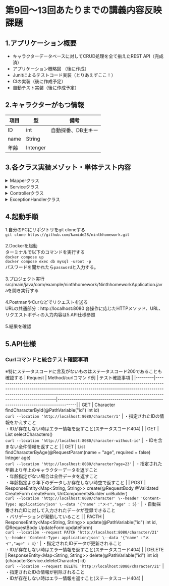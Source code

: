 # 第9回〜13回あたりまでの講義内容反映課題

## 1.アプリケーション概要

* キャラクターデータベースに対してCRUD処理を全て揃えたREST API（完成済）
* アプリケーション概略図 （後に作成）
* Junitによるテストコード実装（とりあえずここ！）
* CIの実装（後に作成予定）
* 自動テスト実装（後に作成予定）

## 2.キャラクターがもつ情報

| 項目   | 型        | 備考         |
|------|----------|------------|
| ID   | int      | 自動採番、DB主キー |
| name | String   |
| 年齢   | Intenger |

## 3.各クラス実装メゾット・単体テスト内容

<details><summary>Mapperクラス</summary><div>

| Method                                    | function                                                                               | テスト確認事項                                         |
|-------------------------------------------|----------------------------------------------------------------------------------------|-------------------------------------------------|
| List<Character\> findAll()                | 登録されている全てのデータを取得する<br>SELECT * FROM character                                          | ・ 全てのデータの全項目を取得できること<br>・データがない時は空として返すこと       |
| List<Character\> searchByAge(Integer age) | 指定された年齢より年上のキャラクターのみ返す<br>SELECT * FROM character WHERE age > #{age}                   | ・指定された年齢より上の年齢のキャラクターを返すこと<br>・対象データがない時は空で返すこと |
| Optional<Character\> searchById(int id)   | 指定したIDの情報を返すこと <br> SELECT * FROM character WHERE id = #{id}                           | ・指定したIDの情報を返す<br>・IDが存在しない時は空で返す                |
| void createCharacter(Character character) | 自動採番されたIDに対して入力データを登録する<br> INSERT INTO character(name, age) VALUES(#{name}, #{age})   | ・入力されたデータが登録できること<br>・IDは既存のものより大きいこと           |
| void updateCharacter(Character character) | 指定されたIDデータを更新する<br> UPDATE character SET name = #{name}, age = #{age} WHERE id = #{id} | ・指定されたIDの情報を更新できること<br> ・IDが存在しない時は何もしないこと      |
| void deleteCharacter(int id)              | 指定されたIDに含まれる情報を削除する<br>DELETE FROM character WHERE id = #{id}                          | ・指定されたIDの情報が削除されること<br>・IDが存在しない時は何もしない         |          |

</div></details>

<details><summary>Serviceクラス</summary><div>

| Method                                                      | function                | テスト確認事項                                                                                |
|-------------------------------------------------------------|-------------------------|----------------------------------------------------------------------------------------|
| List<Character> getCharacters()                             | 全キャラクター情報をListとして返す     | ・全てのキャラクターの全項目情報が返ってくること<br>・リストが空の時は空で返すこと                                            |
| List<Character> findByAge(Integer age)                      | 指定された年齢より年上のキャラクターのみ返す  | ・指定された年齢より上の年齢のキャラクターを返すこと<br> ・年齢の指定がなければ全てのデータを返すこと <br>・指定年齢以上のデータが存在しない時空で返すこと     |
| Character findById(int id)                                  | 指定したIDの情報を返す            | ・指定したIDの情報を返すこと<br>・IDが存在しない時はNotFoundExceptionをスローすること　                               |
| Character createCharacter(CreateForm createForm)            | 自動採番されたIDに対して入力データを登録する | ・自動採番されたIDに対して入力されたデータが登録できること                                                         |
| Character updateCharacter(int id, String name, Integer age) | 指定されたIDデータを更新する         | ・指定されたIDデータが更新されること<br>・年齢だけ名前だけのデータでも更新されること<br> ・IDが存在しない時はNotFoundExceptionをスローすること |
| void deleteCharacter(int id)                                | 指定されたIDデータを削除する         | ・指定されたIDの情報が削除されること<br> ・IDが存在しない時はNotFoundExceptionをスローすること                           |                                                                

</div></details>

<details><summary>Controllerクラス</summary><div>

＊全メゾットにおいてレスポンスコードが200であることも確認する

| Method                                                                                                                     | function                                 | テスト確認事項                                              |
|----------------------------------------------------------------------------------------------------------------------------|------------------------------------------|------------------------------------------------------|
| Character findCharacterById(@PathVariable("id") int id)                                                                    | 指定したIDの情報を返す                             | ・指定されたIDの情報をかえすこと                                    |
| List<CharacterResponse> selectCharacters()                                                                                 | IDなしの全件情報を返す                             | ・IDを含まない全件情報を返すこと                                    |
| List<Character> findCharacterByAge(@RequestParam(name = "age", required = false) Integer age)                              | 指定された年齢より年上のデータを返す<br> ・指定がない場合は全件データを返す | ・指定された年齢より年上のデータを返すこと<br> ・指定がない場合は全件データを返すこと        |
| ResponseEntity<Map<String, String>> create(@RequestBody @Validated CreateForm createForm, UriComponentsBuilder uriBuilder) | 自動採番されたIDに対して入力データを登録する                  | ・自動採番されたIDに対して入力されたデータが登録できること<br> ・バリデーションが発動していること |
| ResponseEntity<Map<String, String>> update(@PathVariable("id") int id, @RequestBody UpdateForm updateForm)                 | 指定されたIDデータを更新する                          | ・指定されたIDデータが更新されること                                  |
| ResponseEntity<Map<String, String>> delete(@PathVariable("id") int id) {characterService.deleteCharacter(id)               | 指定されたIDデータを削除する                          | ・指定されたIDの情報が削除されること                                  |

</div></details>

<details><summary>ExceptionHandlerクラス</summary><div>

| Method                                                                                                | function              | テスト確認事項                          |
|-------------------------------------------------------------------------------------------------------|-----------------------|----------------------------------|
| ResponseEntity<Map<String, String>> handlerNotFound(NotFoundException ex, HttpServletRequest request) | 指定しIDが存在しない時にレスポンスを返す | ・IDが存在しない時にエラー情報を返す(ステータスコード404) |

</div></details>

## 4.起動手順

1.自分のPCにリポジトリをgit cloneする  
`git clone https://github.com/kamide28/ninthhomework.git`  
<br>
2.Dockerを起動  
ターミナルで以下のコマンドを実行する  
`docker compose up`  
`docker compose exec db mysql -uroot -p`  
パスワードを聞かれたら`password`と入力する。
<br>  
3.プロジェクト実行  
src/main/java/com/example/ninthhomework/NinthhomeworkApplication.javaを開き実行する  
<br>
4.PostmanやCurなどでリクエストを送る  
URLの共通部分：http://localhost:8080
各操作に応じたHTTPメソッド、URL、リクエストボディの入力内容は5.API仕様参照
<br>  
5.結果を確認

## 5.API仕様

### Curlコマンドと統合テスト確認事項

※特にステータスコードに言及がないものはステータスコード200であることも確認する
| Request | Method/curlコマンド例 | テスト確認事項 |
|---------|-----------------------------------------------------------------------------------------------------------------------------------------------------------------------------------------------------------------------------------------------------------------------|---------------------------------------------------------------------------------------|
| GET | Character findCharacterById(@PathVariable("id") int
id) <br> `curl --location 'http://localhost:8080/character/1'`                                                                                                                                                    |
・指定されたIDの情報をかえすこと<br>・IDが存在しない時はエラー情報を返すこと(ステータスコード404)                               |
| GET | List<CharacterResponse>
selectCharacters()  <br> `curl --location 'http://localhost:8080/character-without-id'`                                                                                                                                                       |
・IDを含まない全件情報を返すこと |
| GET | List<Character> findCharacterByAge(@RequestParam(name = "age", required = false) Integer
age) <br> `curl --location 'http://localhost:8080/character?age=23'`                                                                                                         |
・指定された年齢より年上のキャラクターデータを返すこと<br>・年齢指定がない場合は全件データを返すこと <br> ・年齢指定より年下のデータしか存在しない時空で返すこと |
| POST | ResponseEntity<Map<String, String>> create(@RequestBody @Validated CreateForm createForm, UriComponentsBuilder
uriBuilder)<br> `curl --location 'http://localhost:8080/character' \--header 'Content-Type: application/json' \--data '{"name" :"メイ","age" : 5}'`      |
・自動採番されたIDに対して入力されたデータが登録できること<br> ・バリデーションが発動していること |
| PACTH | ResponseEntity<Map<String, String>> update(@PathVariable("id") int id, @RequestBody UpdateForm
updateForm)  <br> `curl --location --request PATCH 'http://localhost:8080/character/21' \--header 'Content-Type: application/json' \--data '{"name" :"メイ","age" : 4}'` |
・指定されたIDデータが更新されること <br> ・IDが存在しない時はエラー情報を返すこと(ステータスコード404)                           |
| DELETE | ResponseEntity<Map<String, String>> delete(@PathVariable("id") int id) {characterService.deleteCharacter(
id) <br> `curl --location --request DELETE 'http://localhost:8080/character/21'`                                                                             |
・指定されたIDの情報が削除されること<br> ・IDが存在しない時はエラー情報を返すこと(ステータスコード404)                            |
